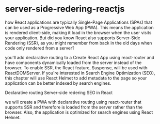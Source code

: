 # server-side-redering-reactjs

how React applications are typically Single-Page Applications (SPAs) that can be used as a Progressive Web App (PWA).
This means the application is rendered client-side, making it load in the browser when the user visits your application.
But did you know React also supports Server-Side Rendering (SSR), as you might remember from back in the old days when code only rendered from a server?

you'll add declarative routing to a Create React App using react-router and have components dynamically loaded from the server instead of the browser.
To enable SSR, the React feature, Suspense, will be used with ReactDOMServer. If you're interested in Search Engine Optimization (SEO), this chapter will use React Helmet to add
metadata to the page so your application can be better indexed by search engines.

Declarative routing
Server-side redering
SEO in React

we will create a PWA with declarative routing using react-router that supports SSR and therefore is loaded from the server rather than the browser. Also, the application is optimized for search engines using React Helmet.
